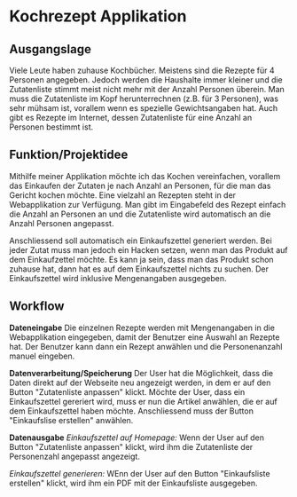 # Kochrezept Applikation

## Ausgangslage
Viele Leute haben zuhause Kochbücher. Meistens sind die Rezepte für 4 Personen angegeben. Jedoch werden die Haushalte immer kleiner und die Zutatenliste stimmt meist nicht mehr mit der Anzahl Personen überein. Man muss die Zutatenliste im Kopf herunterrechnen (z.B. für 3 Personen), was sehr mühsam ist, vorallem wenn es spezielle Gewichtsangaben hat. Auch gibt es Rezepte im Internet, dessen Zutatenliste für eine Anzahl an Personen bestimmt ist. 

## Funktion/Projektidee
Mithilfe meiner Applikation möchte ich das Kochen vereinfachen, vorallem das Einkaufen der Zutaten je nach Anzahl an Personen, für die man das Gericht kochen möchte. Eine vielzahl an Rezepten steht in der Webapplikation zur Verfügung. Man gibt im Eingabefeld des Rezept einfach die Anzahl an Personen an und die Zutatenliste wird automatisch an die Anzahl Personen angepasst.

Anschliessend soll automatisch ein Einkaufszettel generiert werden. Bei jeder Zutat muss man jedoch ein Hacken setzen, wenn man das Produkt auf dem Einkaufzettel möchte. Es kann ja sein, dass man das Produkt schon zuhause hat, dann hat es auf dem Einkaufszettel nichts zu suchen. Der Einkaufszettel wird inklusive Mengenangaben ausgegeben.

## Workflow

**Dateneingabe**
Die einzelnen Rezepte werden mit Mengenangaben in die Webapplikation eingegeben, damit der Benutzer eine Auswahl an Rezepte hat. Der Benutzer kann dann ein Rezept anwählen und die Personenanzahl manuel eingeben.


**Datenverarbeitung/Speicherung**
Der User hat die Möglichkeit, dass die Daten direkt auf der Webseite neu angezeigt werden, in dem er auf den Button "Zutatenliste anpassen" klickt. Möchte der User, dass ein Einkaufszettel gereriert wird, muss er nun die Artikel anwählen, die er auf dem Einkaufszettel haben möchte. Anschliessend muss der Button "Einkaufslise erstellen" anwählen.

**Datenausgabe**
*Einkaufszettel auf Homepage:*
Wenn der User auf den Button "Zutatenliste anpassen" klickt, wird ihm die Zutatenliste der Personenzahl angepasst angezeigt. 

*Einkaufszettel generieren:*
WEnn der User auf den Button "Einkaufsliste erstellen" klickt, wird ihm ein PDF mit der Einkaufsliste ausgegeben.



